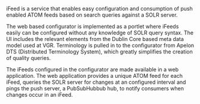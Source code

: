iFeed is a service that enables easy configuration and consumption of push enabled ATOM feeds based on search queries against a SOLR server.

The web based configurator is implemented as a portlet where iFeeds easily can be configured without any knowledge of SOLR query syntax. The UI includes the relevant elements from the Dublin Core based meta data model used at VGR. Terminology is pulled in to the configurator from Apelon DTS (Distributed Terminology System), which greatly simplifies the creation of quality queries.

The iFeeds configured in the configurator are made available in a web application. The web application provides a unique ATOM feed for each iFeed, queries the SOLR server for changes at an configured interval and pings the push server, a PubSubHubbub hub, to notify consumers when changes occur in an iFeed.